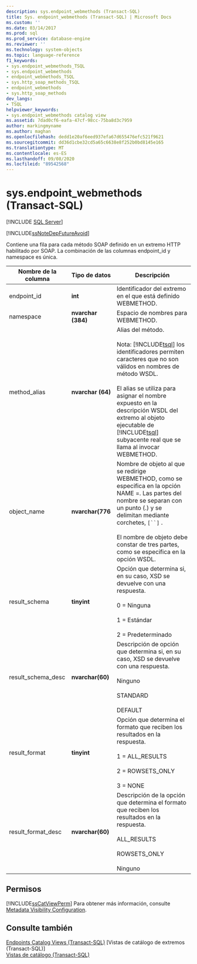 ```yaml
---
description: sys.endpoint_webmethods (Transact-SQL)
title: Sys. endpoint_webmethods (Transact-SQL) | Microsoft Docs
ms.custom: ''
ms.date: 03/14/2017
ms.prod: sql
ms.prod_service: database-engine
ms.reviewer: ''
ms.technology: system-objects
ms.topic: language-reference
f1_keywords:
- sys.endpoint_webmethods_TSQL
- sys.endpoint_webmethods
- endpoint_webmethods_TSQL
- sys.http_soap_methods_TSQL
- endpoint_webmethods
- sys.http_soap_methods
dev_langs:
- TSQL
helpviewer_keywords:
- sys.endpoint_webmethods catalog view
ms.assetid: 7dad0cf6-eafa-47cf-98cc-75ba8d3c7959
author: markingmyname
ms.author: maghan
ms.openlocfilehash: dedd1e20af6eed937efa67d655476efc521f9621
ms.sourcegitcommit: dd36d1cbe32cd5a65c6638e8f252b0bd8145e165
ms.translationtype: MT
ms.contentlocale: es-ES
ms.lasthandoff: 09/08/2020
ms.locfileid: "89542568"
---
```

# <a name="sysendpoint_webmethods-transact-sql"></a>sys.endpoint_webmethods (Transact-SQL)
[!INCLUDE [SQL Server](../../includes/applies-to-version/sqlserver.md)]

  [!INCLUDE[ssNoteDepFutureAvoid](../../includes/ssnotedepfutureavoid-md.md)]  
  
 Contiene una fila para cada método SOAP definido en un extremo HTTP habilitado por SOAP. La combinación de las columnas endpoint_id y namespace es única.  
  
|Nombre de la columna|Tipo de datos|Descripción|  
|-----------------|---------------|-----------------|  
|endpoint_id|**int**|Identificador del extremo en el que está definido WEBMETHOD.|  
|namespace|**nvarchar (384)**|Espacio de nombres para WEBMETHOD.|  
|method_alias|**nvarchar (64)**|Alias del método.<br /><br /> Nota: [!INCLUDE[tsql](../../includes/tsql-md.md)] los identificadores permiten caracteres que no son válidos en nombres de método WSDL.<br /><br /> El alias se utiliza para asignar el nombre expuesto en la descripción WSDL del extremo al objeto ejecutable de [!INCLUDE[tsql](../../includes/tsql-md.md)] subyacente real que se llama al invocar WEBMETHOD.|  
|object_name|**nvarchar(776**|Nombre de objeto al que se redirige WEBMETHOD, como se especifica en la opción NAME =. Las partes del nombre se separan con un punto (.) y se delimitan mediante corchetes, `[``]` .<br /><br /> El nombre de objeto debe constar de tres partes, como se especifica en la opción WSDL.|  
|result_schema|**tinyint**|Opción que determina si, en su caso, XSD se devuelve con una respuesta.<br /><br /> 0 = Ninguna<br /><br /> 1 = Estándar<br /><br /> 2 = Predeterminado|  
|result_schema_desc|**nvarchar(60)**|Descripción de opción que determina si, en su caso, XSD se devuelve con una respuesta.<br /><br /> Ninguno<br /><br /> STANDARD<br /><br /> DEFAULT|  
|result_format|**tinyint**|Opción que determina el formato que reciben los resultados en la respuesta.<br /><br /> 1 = ALL_RESULTS<br /><br /> 2 = ROWSETS_ONLY<br /><br /> 3 = NONE|  
|result_format_desc|**nvarchar(60)**|Descripción de la opción que determina el formato que reciben los resultados en la respuesta.<br /><br /> ALL_RESULTS<br /><br /> ROWSETS_ONLY<br /><br /> Ninguno|  
  
## <a name="permissions"></a>Permisos  
 [!INCLUDE[ssCatViewPerm](../../includes/sscatviewperm-md.md)] Para obtener más información, consulte [Metadata Visibility Configuration](../../relational-databases/security/metadata-visibility-configuration.md).  
  
## <a name="see-also"></a>Consulte también  
 [Endpoints Catalog Views &#40;Transact-SQL&#41;](../../relational-databases/system-catalog-views/endpoints-catalog-views-transact-sql.md)  [Vistas de catálogo de extremos &#40;Transact-SQL&#41;]  
 [Vistas de catálogo &#40;Transact-SQL&#41;](../../relational-databases/system-catalog-views/catalog-views-transact-sql.md)  
  
  
